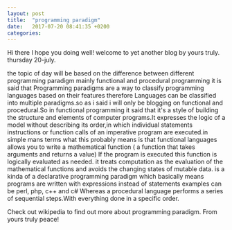 ```yaml
---
layout: post
title:  "programming paradigm"
date:   2017-07-20 08:41:35 +0200
categories: 
---
```



Hi there I hope you doing well! welcome to yet another blog by yours truly.
thursday 20-july.

the topic of day will be based on the difference between different programming paradigm mainly functional and procedural programming it is said that Programming paradigms are a way to classify programming languages based on their features therefore  Languages can be classified into multiple paradigms.so as i said i will only be blogging on functional and procedural.So in functional programming it said that it's   a style of building the structure and elements of computer programs.It expresses the logic of a model without describing its order,in which individual statements instructions or function calls of an imperative program are executed.in simple mans terms what this probably means is that functional languages  allows you to write a mathematical function ( a function that takes arguments and returns a value) If the program is executed  this function is logically evaluated as needed.
it treats computation as the evaluation of the mathematical functions and
avoids the changing states of mutable data. is a kinda of a declarative programming paradigm 
which basically means programs are written with expressions instead of statements
examples can be perl, php, c++ and c#
Whereas a procedural language performs a series of sequential steps.With everything done in a specific order.



Check out wikipedia to find out more about programming paradigm.
From yours truly peace!